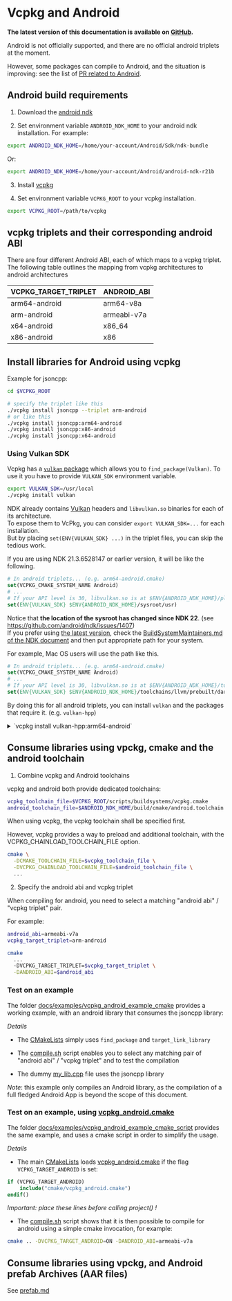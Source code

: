 # Vcpkg and Android

**The latest version of this documentation is available on [GitHub](https://github.com/Microsoft/vcpkg/tree/master/docs/users/android.md).**

Android is not officially supported, and there are no official android triplets at the moment.

However, some packages can compile to Android, and the situation is improving: see the list of [PR related to Android](https://github.com/Microsoft/vcpkg/pulls?q=+android+).


## Android build requirements

1. Download the [android ndk](https://developer.android.com/ndk/downloads/)

2. Set environment variable `ANDROID_NDK_HOME` to your android ndk installation. 
   For example:

````bash
export ANDROID_NDK_HOME=/home/your-account/Android/Sdk/ndk-bundle
````

Or:
````bash
export ANDROID_NDK_HOME=/home/your-account/Android/android-ndk-r21b
````

3. Install [vcpkg](https://github.com/microsoft/vcpkg)

4. Set environment variable `VCPKG_ROOT` to your vcpkg installation.
````bash
export VCPKG_ROOT=/path/to/vcpkg
````

## vcpkg triplets and their corresponding android ABI

There are four different Android ABI, each of which maps to 
a vcpkg triplet. The following table outlines the mapping from vcpkg architectures to android architectures

|VCPKG_TARGET_TRIPLET       | ANDROID_ABI          |
|---------------------------|----------------------|
|arm64-android              | arm64-v8a            |
|arm-android                | armeabi-v7a          |
|x64-android                | x86_64               |
|x86-android                | x86                  |

## Install libraries for Android using vcpkg

Example for jsoncpp:

````bash
cd $VCPKG_ROOT

# specify the triplet like this
./vcpkg install jsoncpp --triplet arm-android   
# or like this
./vcpkg install jsoncpp:arm64-android           
./vcpkg install jsoncpp:x86-android
./vcpkg install jsoncpp:x64-android
````

### Using Vulkan SDK

Vcpkg has a [`vulkan` package](https://github.com/microsoft/vcpkg/blob/master/ports/vulkan/portfile.cmake) which allows you to `find_package(Vulkan)`. To use it you have to provide `VULKAN_SDK` environment variable.

```bash
export VULKAN_SDK=/usr/local
./vcpkg install vulkan
```

NDK already contains [Vulkan](https://developer.android.com/ndk/guides/graphics/getting-started) headers and `libvulkan.so` binaries for each of its architecture.  
To expose them to VcPkg, you can consider `export VULKAN_SDK=...` for each installation.  
But by placing `set(ENV{VULKAN_SDK} ...)` in the triplet files, you can skip the tedious work.

If you are using NDK 21.3.6528147 or earlier version, it will be like the following.

```cmake
# In android triplets... (e.g. arm64-android.cmake)
set(VCPKG_CMAKE_SYSTEM_NAME Android)
# ...
# If your API level is 30, libvulkan.so is at $ENV{ANDROID_NDK_HOME}/platforms/android-30/arch-arm64/usr/lib
set(ENV{VULKAN_SDK} $ENV{ANDROID_NDK_HOME}/sysroot/usr)
```

Notice that **the location of the sysroot has changed since NDK 22**. (see https://github.com/android/ndk/issues/1407)  
If you prefer using [the latest version](https://developer.android.com/studio/projects/install-ndk#default-ndk-per-agp), check the [BuildSystemMaintainers.md of the NDK document](https://android.googlesource.com/platform/ndk/+/master/docs/BuildSystemMaintainers.md#sysroot) and then put appropriate path for your system.

For example, Mac OS users will use the path like this.

```cmake
# In android triplets... (e.g. arm64-android.cmake)
set(VCPKG_CMAKE_SYSTEM_NAME Android)
# ...
# If your API level is 30, libvulkan.so is at $ENV{ANDROID_NDK_HOME}/toolchains/llvm/prebuilt/darwin-x86_64/sysroot/usr/lib/aarch64-linux-android/30
set(ENV{VULKAN_SDK} $ENV{ANDROID_NDK_HOME}/toolchains/llvm/prebuilt/darwin-x86_64/sysroot/usr)
```

By doing this for all android triplets, you can install `vulkan` and the packages that require it. (e.g. `vulkan-hpp`)

<details>
  <summary markdown="span">`vcpkg install vulkan-hpp:arm64-android`</summary>

```console
user@host$ ./vcpkg install vulkan-hpp:arm64-android
Computing installation plan...
The following packages will be built and installed:
  * vulkan[core]:arm64-android -> 1.1.82.1-1
    vulkan-hpp[core]:arm64-android -> 2019-05-11-1
Additional packages (*) will be modified to complete this operation.
Detecting compiler hash for triplet arm64-android...
...
Starting package 1/2: vulkan:arm64-android
Building package vulkan[core]:arm64-android...
-- Using community triplet arm64-android. This triplet configuration is not guaranteed to succeed.
-- [COMMUNITY] Loading triplet configuration from: /.../vcpkg/triplets/community/arm64-android.cmake
-- Querying VULKAN_SDK Environment variable
-- Searching /.../Library/Android/sdk/ndk/22.1.7171670/toolchains/llvm/prebuilt/darwin-x86_64/sysroot/usr/include/vulkan/ for vulkan.h
-- Found vulkan.h
-- Performing post-build validation
-- Performing post-build validation done
...
Building package vulkan[core]:arm64-android... done
Installing package vulkan[core]:arm64-android...
Installing package vulkan[core]:arm64-android... done
Elapsed time for package vulkan:arm64-android: 35.9 ms
Starting package 2/2: vulkan-hpp:arm64-android
Building package vulkan-hpp[core]:arm64-android...
-- Using community triplet arm64-android. This triplet configuration is not guaranteed to succeed.
-- [COMMUNITY] Loading triplet configuration from: /.../vcpkg/triplets/community/arm64-android.cmake
-- Using cached /.../vcpkg/downloads/KhronosGroup-Vulkan-Hpp-5ce8ae7fd0d9c0543d02f33cfa8a66e6a43e2150.tar.gz
-- Cleaning sources at /.../vcpkg/buildtrees/vulkan-hpp/src/e6a43e2150-4f344cd911.clean. Use --editable to skip cleaning for the packages you specify.
-- Extracting source /.../vcpkg/downloads/KhronosGroup-Vulkan-Hpp-5ce8ae7fd0d9c0543d02f33cfa8a66e6a43e2150.tar.gz
-- Using source at /.../vcpkg/buildtrees/vulkan-hpp/src/e6a43e2150-4f344cd911.clean
-- Performing post-build validation
-- Performing post-build validation done
...
Building package vulkan-hpp[core]:arm64-android... done
Installing package vulkan-hpp[core]:arm64-android...
Installing package vulkan-hpp[core]:arm64-android... done
Elapsed time for package vulkan-hpp:arm64-android: 144.5 ms

Total elapsed time: 1.013 s

The package vulkan-hpp:arm64-android is header only and can be used from CMake via:

    find_path(VULKAN_HPP_INCLUDE_DIRS "vulkan/vulkan.hpp")
    target_include_directories(main PRIVATE ${VULKAN_HPP_INCLUDE_DIRS})

```

</details>


## Consume libraries using vpckg, cmake and the android toolchain

1. Combine vcpkg and Android toolchains

vcpkg and android both provide dedicated toolchains:
````bash
vcpkg_toolchain_file=$VCPKG_ROOT/scripts/buildsystems/vcpkg.cmake
android_toolchain_file=$ANDROID_NDK_HOME/build/cmake/android.toolchain.cmake
````

When using vcpkg, the vcpkg toolchain shall be specified first. 

However, vcpkg provides a way to preload and additional toolchain, with the VCPKG_CHAINLOAD_TOOLCHAIN_FILE option. 

````bash
cmake \
  -DCMAKE_TOOLCHAIN_FILE=$vcpkg_toolchain_file \
  -DVCPKG_CHAINLOAD_TOOLCHAIN_FILE=$android_toolchain_file \
  ...
````

2. Specify the android abi and vcpkg triplet

When compiling for android, you need to select a matching "android abi" / "vcpkg triplet" pair.

For example:

````bash
android_abi=armeabi-v7a
vcpkg_target_triplet=arm-android

cmake 
  ...
  -DVCPKG_TARGET_TRIPLET=$vcpkg_target_triplet \
  -DANDROID_ABI=$android_abi
````

### Test on an example

The folder [docs/examples/vcpkg_android_example_cmake](../examples/vcpkg_android_example_cmake) provides a working example, with an android library that consumes the jsoncpp library:

*Details*

* The [CMakeLists](../examples/vcpkg_android_example_cmake/CMakeLists.txt) simply uses `find_package` and `target_link_library`

* The [compile.sh](../examples/vcpkg_android_example_cmake/compile.sh) script enables you to select any matching pair of "android abi" /  "vcpkg triplet" and to test the compilation

* The dummy [my_lib.cpp](../examples/vcpkg_android_example_cmake/my_lib.cpp) file uses the jsoncpp library

*Note*: this example only compiles an Android library, as the compilation of a full fledged Android App is beyond the scope of this document.

### Test on an example, using [vcpkg_android.cmake](../examples/vcpkg_android_example_cmake_script/cmake/vcpkg_android.cmake)

The folder [docs/examples/vcpkg_android_example_cmake_script](../examples/vcpkg_android_example_cmake_script) provides the same example, and uses a cmake script in order to simplify the usage.

*Details*

* The main [CMakeLists](../examples/vcpkg_android_example_cmake_script/CMakeLists.txt) loads [vcpkg_android.cmake](../examples/vcpkg_android_example_cmake_script/cmake/vcpkg_android.cmake) if the flag `VCPKG_TARGET_ANDROID` is set:
````cmake
if (VCPKG_TARGET_ANDROID)
    include("cmake/vcpkg_android.cmake")
endif()
````
*Important: place these lines before calling project() !*

* The [compile.sh](../examples/vcpkg_android_example_cmake_script/compile.sh) script shows that it is then possible to compile for android using a simple cmake invocation, for example:
````bash
cmake .. -DVCPKG_TARGET_ANDROID=ON -DANDROID_ABI=armeabi-v7a
````

## Consume libraries using vpckg, and Android prefab Archives (AAR files)

See [prefab.md](../specifications/prefab.md)

